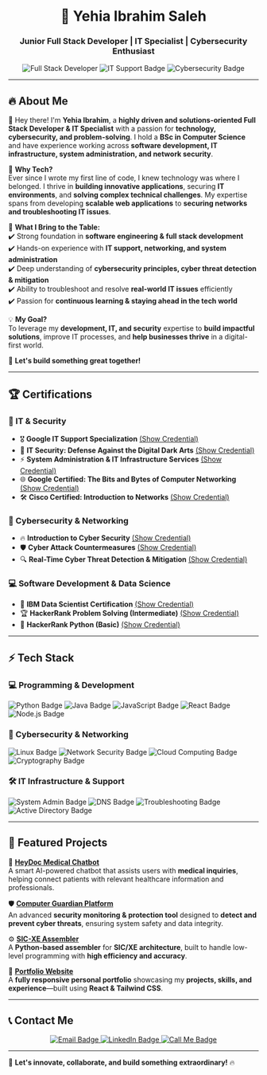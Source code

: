 <h1 align="center">🚀 Yehia Ibrahim Saleh</h1>
<h3 align="center">Junior Full Stack Developer | IT Specialist | Cybersecurity Enthusiast</h3>

<p align="center">
  <!-- Flat-style images without shields -->
  <img src="https://img.shields.io/badge/Full%20Stack%20Developer-%230077B5.svg?style=flat&logo=react&logoColor=white" alt="Full Stack Developer" title="Full Stack Developer"/>
  <img src="https://img.shields.io/badge/IT%20Support-%23F7DF1E.svg?style=flat&logo=linux&logoColor=black" alt="IT Support Badge"/>
  <img src="https://img.shields.io/badge/Cybersecurity-%231572B6.svg?style=flat&logo=security&logoColor=white" alt="Cybersecurity Badge"/>
</p>

---

## 🔥 About Me  

👋 Hey there! I'm **Yehia Ibrahim**, a **highly driven and solutions-oriented Full Stack Developer & IT Specialist** with a passion for **technology, cybersecurity, and problem-solving**. I hold a **BSc in Computer Science** and have experience working across **software development, IT infrastructure, system administration, and network security**.  

🔹 **Why Tech?**  
Ever since I wrote my first line of code, I knew technology was where I belonged. I thrive in **building innovative applications**, securing **IT environments**, and **solving complex technical challenges**. My expertise spans from developing **scalable web applications** to **securing networks and troubleshooting IT issues**.  

🔹 **What I Bring to the Table:**  
✔️ Strong foundation in **software engineering & full stack development**  
✔️ Hands-on experience with **IT support, networking, and system administration**  
✔️ Deep understanding of **cybersecurity principles, cyber threat detection & mitigation**  
✔️ Ability to troubleshoot and resolve **real-world IT issues** efficiently  
✔️ Passion for **continuous learning & staying ahead in the tech world**  

💡 **My Goal?**  
To leverage my **development, IT, and security** expertise to **build impactful solutions**, improve IT processes, and **help businesses thrive** in a digital-first world.  

🚀 **Let's build something great together!**  

---

## 🏆 Certifications  

### 📌 IT & Security  
- 🎖️ **Google IT Support Specialization** [(Show Credential)](https://www.coursera.org/account/accomplishments/specialization/TYTB60MV1MGG)  
- 🔰 **IT Security: Defense Against the Digital Dark Arts** [(Show Credential)](https://coursera.org/verify/4H1FPBJ9WQ4L)  
- ⚡ **System Administration & IT Infrastructure Services** [(Show Credential)](https://coursera.org/verify/HF8WR9WXOWW9)  
- 🌐 **Google Certified: The Bits and Bytes of Computer Networking** [(Show Credential)](https://coursera.org/verify/4M9A5UM8Z6RA)  
- 🛠 **Cisco Certified: Introduction to Networks** [(Show Credential)](https://drive.google.com/drive/folders/1Qnm27LKOkDnga3EezKZ8Bc2Uk3LhIVzf)  

### 🔐 Cybersecurity & Networking  
- 🔥 **Introduction to Cyber Security** [(Show Credential)](https://coursera.org/verify/specialization/QX962BTCLSJG)  
- 🛡️ **Cyber Attack Countermeasures** [(Show Credential)](https://coursera.org/verify/DNNU2UTZYZDH)  
- 🔍 **Real-Time Cyber Threat Detection & Mitigation** [(Show Credential)](https://coursera.org/verify/GFD9N48BDJED)  

### 💻 Software Development & Data Science  
- 🏅 **IBM Data Scientist Certification** [(Show Credential)](https://drive.google.com/file/d/1MqO2g8Whg5Zkkkuh1boyGGSRX0lJhyDB/view)  
- 🏆 **HackerRank Problem Solving (Intermediate)** [(Show Credential)](https://drive.google.com/file/d/1O8S9zDmR4WKb-vpZn2ySC9rWflxrrqvA/view?usp=drive_link)  
- 🎯 **HackerRank Python (Basic)** [(Show Credential)](https://drive.google.com/file/d/1S7fz9WvkkRHAlTS87x6NOwhyqsURuNGi/view?usp=drive_link)  

---

## ⚡ Tech Stack  

### 💻 Programming & Development  
<!-- Flat-style badges -->
<img src="https://img.shields.io/badge/Python-%2314354C.svg?style=flat&logo=python&logoColor=white" alt="Python Badge"/>
<img src="https://img.shields.io/badge/Java-%23ED8B00.svg?style=flat&logo=java&logoColor=white" alt="Java Badge"/>
<img src="https://img.shields.io/badge/JavaScript-%23F7DF1E.svg?style=flat&logo=javascript&logoColor=black" alt="JavaScript Badge"/>
<img src="https://img.shields.io/badge/React-%2361DAFB.svg?style=flat&logo=react&logoColor=black" alt="React Badge"/>
<img src="https://img.shields.io/badge/Node.js-%23339933.svg?style=flat&logo=node.js&logoColor=white" alt="Node.js Badge"/>

### 🔐 Cybersecurity & Networking  
<img src="https://img.shields.io/badge/Linux-%23FCC624.svg?style=flat&logo=linux&logoColor=black" alt="Linux Badge"/>
<img src="https://img.shields.io/badge/Network%20Security-%23000.svg?style=flat&logo=security&logoColor=white" alt="Network Security Badge"/>
<img src="https://img.shields.io/badge/Cloud%20Computing-%230077B5.svg?style=flat&logo=amazonaws&logoColor=white" alt="Cloud Computing Badge"/>
<img src="https://img.shields.io/badge/Cryptography-%23FF5733.svg?style=flat&logo=security&logoColor=white" alt="Cryptography Badge"/>

### 🛠 IT Infrastructure & Support  
<img src="https://img.shields.io/badge/System%20Admin-%23E34F26.svg?style=flat&logo=ubuntu&logoColor=white" alt="System Admin Badge"/>
<img src="https://img.shields.io/badge/DNS-%236DB33F.svg?style=flat&logo=cloudflare&logoColor=white" alt="DNS Badge"/>
<img src="https://img.shields.io/badge/Troubleshooting-%23FF9900.svg?style=flat&logo=windows&logoColor=white" alt="Troubleshooting Badge"/>
<img src="https://img.shields.io/badge/Active%20Directory-%230072C6.svg?style=flat&logo=microsoft&logoColor=white" alt="Active Directory Badge"/>

---

## 📌 Featured Projects  

🌟 **[HeyDoc Medical Chatbot](https://github.com/yourrepo)**  
A smart AI-powered chatbot that assists users with **medical inquiries**, helping connect patients with relevant healthcare information and professionals.  

🛡️ **[Computer Guardian Platform](https://github.com/yourrepo)**  
An advanced **security monitoring & protection tool** designed to **detect and prevent cyber threats**, ensuring system safety and data integrity.  

⚙️ **[SIC-XE Assembler](https://github.com/yourrepo)**  
A **Python-based assembler** for **SIC/XE architecture**, built to handle low-level programming with **high efficiency and accuracy**.  

🔧 **[Portfolio Website](https://github.com/yourrepo)**  
A **fully responsive personal portfolio** showcasing my **projects, skills, and experience**—built using **React & Tailwind CSS**.  

---

## 📞 Contact Me  

<p align="center">
  <a href="mailto:yahyaibrahem45@gmail.com">
    <img src="https://img.shields.io/badge/Email-D14836?style=flat&logo=gmail&logoColor=white" alt="Email Badge"/>
  </a>
  <a href="https://www.linkedin.com/in/yehia-ibrahim-8154b0201/">
    <img src="https://img.shields.io/badge/LinkedIn-0077B5?style=flat&logo=linkedin&logoColor=white" alt="LinkedIn Badge"/>
  </a>
  <a href="tel:+971564269560">
    <img src="https://img.shields.io/badge/Call%20Me-34A853?style=flat&logo=whatsapp&logoColor=white" alt="Call Me Badge"/>
  </a>
</p>

---

🚀 **Let's innovate, collaborate, and build something extraordinary!** 🔥  
